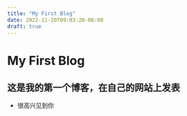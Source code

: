```yaml
---
title: "My First Blog"
date: 2022-11-20T09:03:20-08:00
draft: true
---
```


# My First Blog

## 这是我的第一个博客，在自己的网站上发表
- 很高兴见到你